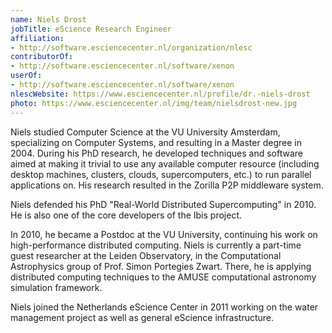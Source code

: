```yaml
---
name: Niels Drost
jobTitle: eScience Research Engineer
affiliation:
- http://software.esciencecenter.nl/organization/nlesc
contributorOf:
- http://software.esciencecenter.nl/software/xenon
userOf:
- http://software.esciencecenter.nl/software/xenon
nlescWebsite: https://www.esciencecenter.nl/profile/dr.-niels-drost
photo: https://www.esciencecenter.nl/img/team/nielsdrost-new.jpg
---
```

Niels studied Computer Science at the VU University Amsterdam, specializing on Computer Systems, and resulting in a Master degree in 2004. During his PhD research, he developed techniques and software aimed at making it trivial to use any available computer resource (including desktop machines, clusters, clouds, supercomputers, etc.) to run parallel applications on. His research resulted in the Zorilla P2P middleware system.

Niels defended his PhD "Real-World Distributed Supercomputing" in 2010. He is also one of the core developers of the Ibis project.

In 2010, he became a Postdoc at the VU University, continuing his work on high-performance distributed computing. Niels is currently a part-time guest researcher at the Leiden Observatory, in the Computational Astrophysics group of Prof. Simon Portegies Zwart. There, he is applying distributed computing techniques to the AMUSE computational astronomy simulation framework.

Niels joined the Netherlands eScience Center in 2011 working on the water management project as well as general eScience infrastructure.


